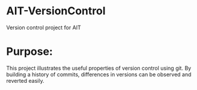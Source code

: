 # AIT-VersionControl
Version control project for AIT
# Purpose:
This project illustrates the useful properties of version control using git. By building a history of commits, differences in versions can be observed and reverted easily.
